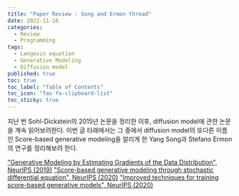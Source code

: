 ```yaml
---
title: "Paper Review : Song and Ermon thread"
date: 2022-11-16
categories:
  - Review
  - Programming
tags:
  - Langevin equation
  - Generative Modeling
  - Diffusion model
published: true
toc: true
toc_label: "Table of Contents"
toc_icon: "fas fa-clipboard-list"
toc_sticky: true
---
```


지난 번 Sohl-Dickstein의 2015년 논문을 정리한 이후, diffusion model에 관한 논문을 계속 읽어보려한다. 
이번 글 타래에서는 그 중에서 diffusion model의 또다른 이름인 Score-based generative modeling을 알리게 한 Yang Song과 Stefano Ermon의 연구를 정리해보려 한다. 

["Generative Modeling by Estimating Gradients of the Data Distribution", NeurIPS (2019)]()
["Score-based generative modeling through stochastic differential equation", NeurIPS (2020)]()
["Improved techniques for training score-based generative models", NeurIPS (2020)]()
